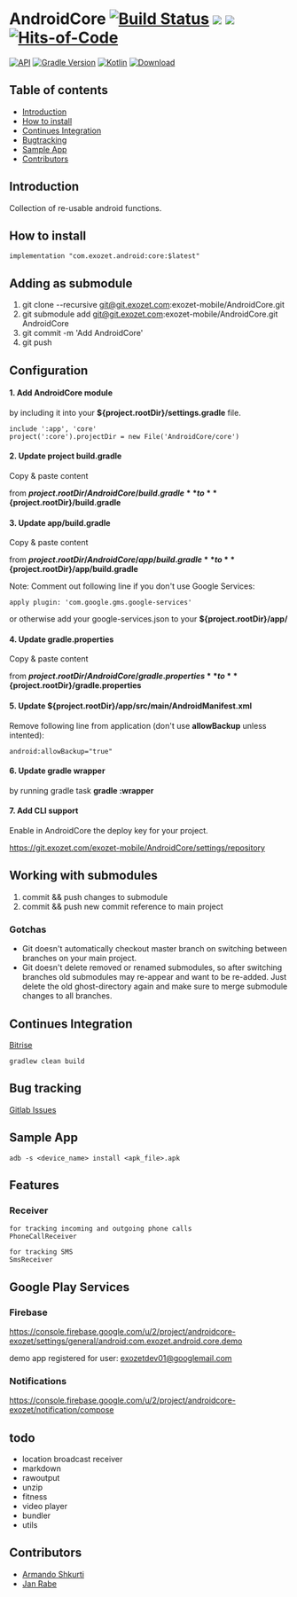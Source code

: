 # AndroidCore [![Build Status](https://app.bitrise.io/app/e1099372511a9a9d/status.svg?token=TucfQB9b6iAGlA8faY4F0w&branch=master)](https://app.bitrise.io/app/e1099372511a9a9d) [![](https://jitpack.io/v/exozet/AndroidCore.svg)](https://jitpack.io/#exozet/AndroidCore) [![](https://jitpack.io/v/exozet/AndroidCore.svg/month.svg)](https://jitpack.io/#exozet/AndroidCore) [![Hits-of-Code](https://hitsofcode.com/github/exozet/AndroidCore)](https://hitsofcode.com/view/github/exozet/AndroidCore)
 [![API](https://img.shields.io/badge/API-15%2B-brightgreen.svg?style=flat)](https://android-arsenal.com/api?level=15) [![Gradle Version](https://img.shields.io/badge/gradle-5.4.1-green.svg)](https://docs.gradle.org/current/release-notes)  [![Kotlin](https://img.shields.io/badge/kotlin-1.3.30-green.svg)](https://kotlinlang.org/)  [ ![Download](https://api.bintray.com/packages/exozetag/maven/AndroidCore/images/download.svg) ](https://bintray.com/exozetag/maven/AndroidCore/_latestVersion)

## Table of contents
* [Introduction](#introduction)
* [How to install](#how-to-install)
* [Continues Integration](#continues-integration)
* [Bugtracking](#bugtracking)
* [Sample App](#Sample-App)
* [Contributors](#Contributors)

## Introduction

Collection of re-usable android functions.

## How to install

    implementation "com.exozet.android:core:$latest"

## Adding as submodule

1. git clone --recursive git@git.exozet.com:exozet-mobile/AndroidCore.git
2. git submodule add git@git.exozet.com:exozet-mobile/AndroidCore.git AndroidCore
3. git commit -m 'Add AndroidCore'
4. git push

## Configuration


#### 1. Add AndroidCore module

by including it into your **${project.rootDir}/settings.gradle** file.

    include ':app', 'core'
    project(':core').projectDir = new File('AndroidCore/core')

#### 2. Update project build.gradle

Copy & paste content 

from **${project.rootDir}/AndroidCore/build.gradle** to **${project.rootDir}/build.gradle**

#### 3. Update app/build.gradle

Copy & paste content 

from **${project.rootDir}/AndroidCore/app/build.gradle** to **${project.rootDir}/app/build.gradle**

Note: Comment out following line if you don't use Google Services:

    apply plugin: 'com.google.gms.google-services'

or otherwise add your google-services.json to your **${project.rootDir}/app/**

#### 4. Update gradle.properties

Copy & paste content  

from **${project.rootDir}/AndroidCore/gradle.properties** to **${project.rootDir}/gradle.properties**

#### 5. Update **${project.rootDir}/app/src/main/AndroidManifest.xml**

Remove following line from application (don't use **allowBackup** unless intented):

    android:allowBackup="true"

#### 6. Update gradle wrapper

by running gradle task **gradle :wrapper**

#### 7. Add CLI support

Enable in AndroidCore the deploy key for your project.

https://git.exozet.com/exozet-mobile/AndroidCore/settings/repository


## Working with submodules

1. commit && push changes to submodule
2. commit && push new commit reference to main project

### Gotchas

- Git doesn't automatically checkout master branch on switching between branches on your main project.
- Git doesn't delete removed or renamed submodules, so after switching branches old submodules may re-appear and want to be re-added. Just delete the old ghost-directory again and make sure to merge submodule changes to all branches.

## Continues Integration

[Bitrise](https://www.bitrise.io/app/e1099372511a9a9d#/builds)

    gradlew clean build

## Bug tracking

[Gitlab Issues](https://git.exozet.com/exozet-mobile/AndroidCore/issues)

## Sample App

    adb -s <device_name> install <apk_file>.apk

## Features

### Receiver

    for tracking incoming and outgoing phone calls
    PhoneCallReceiver

    for tracking SMS
    SmsReceiver


## Google Play Services

### Firebase

https://console.firebase.google.com/u/2/project/androidcore-exozet/settings/general/android:com.exozet.android.core.demo

demo app registered for
user: exozetdev01@googlemail.com

### Notifications

https://console.firebase.google.com/u/2/project/androidcore-exozet/notification/compose

## todo

- location broadcast receiver
- markdown
- rawoutput
- unzip
- fitness
- video player
- bundler
- utils

## Contributors

* [Armando Shkurti](mailto:armando.shkurti@exozet.com)
* [Jan Rabe](mailto:jan.rabe@exozet.com)
